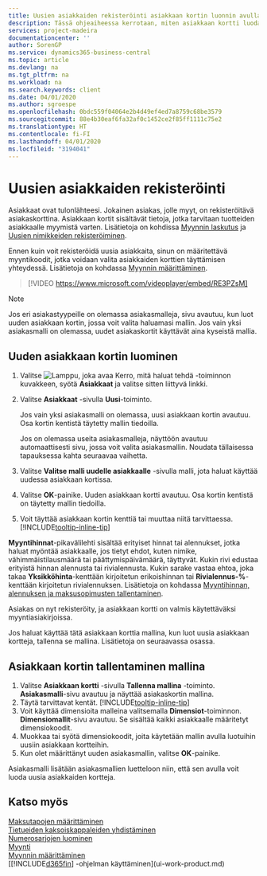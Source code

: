 ```yaml
---
title: Uusien asiakkaiden rekisteröinti asiakkaan kortin luonnin avulla | Microsoft Docs
description: Tässä ohjeaiheessa kerrotaan, miten asiakkaan kortti luodaan rekisteröimään tietoja kustakin uudesta asiakkaasta, jolle myyt.
services: project-madeira
documentationcenter: ''
author: SorenGP
ms.service: dynamics365-business-central
ms.topic: article
ms.devlang: na
ms.tgt_pltfrm: na
ms.workload: na
ms.search.keywords: client
ms.date: 04/01/2020
ms.author: sgroespe
ms.openlocfilehash: 0bdc559f04064e2b4d49ef4ed7a8759c68be3579
ms.sourcegitcommit: 88e4b30eaf6fa32af0c1452ce2f85ff1111c75e2
ms.translationtype: HT
ms.contentlocale: fi-FI
ms.lasthandoff: 04/01/2020
ms.locfileid: "3194041"
---
```

# <a name="register-new-customers"></a>Uusien asiakkaiden rekisteröinti
Asiakkaat ovat tulonlähteesi. Jokainen asiakas, jolle myyt, on rekisteröitävä asiakaskorttina. Asiakkaan kortit sisältävät tietoja, jotka tarvitaan tuotteiden asiakkaalle myymistä varten. Lisätietoja on kohdissa [Myynnin laskutus](sales-how-invoice-sales.md) ja [Uusien nimikkeiden rekisteröiminen](inventory-how-register-new-items.md).  

Ennen kuin voit rekisteröidä uusia asiakkaita, sinun on määritettävä myyntikoodit, jotka voidaan valita asiakkaiden korttien täyttämisen yhteydessä. Lisätietoja on kohdassa [Myynnin määrittäminen](sales-setup-sales.md).

> [!VIDEO https://www.microsoft.com/videoplayer/embed/RE3PZsM]

> [!NOTE]  
> Jos eri asiakastyypeille on olemassa asiakasmalleja, sivu avautuu, kun luot uuden asiakkaan kortin, jossa voit valita haluamasi mallin. Jos vain yksi asiakasmalli on olemassa, uudet asiakaskortit käyttävät aina kyseistä mallia.  

## <a name="to-create-a-new-customer-card"></a>Uuden asiakkaan kortin luominen
1. Valitse ![Lamppu, joka avaa Kerro, mitä haluat tehdä -toiminnon](media/ui-search/search_small.png "Kerro, mitä haluat tehdä") kuvakkeen, syötä **Asiakkaat** ja valitse sitten liittyvä linkki.  
2. Valitse **Asiakkaat** -sivulla **Uusi**-toiminto.

    Jos vain yksi asiakasmalli on olemassa, uusi asiakkaan kortin avautuu. Osa kortin kentistä täytetty mallin tiedoilla.

    Jos on olemassa useita asiakasmalleja, näyttöön avautuu automaattisesti sivu, jossa voit valita asiakasmallin. Noudata tällaisessa tapauksessa kahta seuraavaa vaihetta.
3. Valitse **Valitse malli uudelle asiakkaalle** -sivulla malli, jota haluat käyttää uudessa asiakkaan kortissa.
4. Valitse **OK**-painike. Uuden asiakkaan kortti avautuu. Osa kortin kentistä on täytetty mallin tiedoilla.  
5. Voit täyttää asiakkaan kortin kenttiä tai muuttaa niitä tarvittaessa. [!INCLUDE[tooltip-inline-tip](includes/tooltip-inline-tip_md.md)]

**Myyntihinnat**-pikavälilehti sisältää erityiset hinnat tai alennukset, jotka haluat myöntää asiakkaalle, jos tietyt ehdot, kuten nimike, vähimmäistilausmäärä tai päättymispäivämäärä, täyttyvät. Kukin rivi edustaa erityistä hinnan alennusta tai rivialennusta. Kukin sarake vastaa ehtoa, joka takaa **Yksikköhinta**-kenttään kirjoitetun erikoishinnan tai **Rivialennus-%**-kenttään kirjoitetun rivialennuksen. Lisätietoja on kohdassa [Myyntihinnan, alennuksen ja maksusopimusten tallentaminen](sales-how-record-sales-price-discount-payment-agreements.md).

Asiakas on nyt rekisteröity, ja asiakkaan kortti on valmis käytettäväksi myyntiasiakirjoissa.

Jos haluat käyttää tätä asiakkaan korttia mallina, kun luot uusia asiakkaan kortteja, tallenna se mallina. Lisätietoja on seuraavassa osassa.

## <a name="to-save-the-customer-card-as-a-template"></a>Asiakkaan kortin tallentaminen mallina
1. Valitse **Asiakkaan kortti** -sivulla **Tallenna mallina** -toiminto. **Asiakasmalli**-sivu avautuu ja näyttää asiakaskortin mallina.
2. Täytä tarvittavat kentät. [!INCLUDE[tooltip-inline-tip](includes/tooltip-inline-tip_md.md)]
3. Voit käyttää dimensioita malleina valitsemalla **Dimensiot**-toiminnon. **Dimensiomallit**-sivu avautuu. Se sisältää kaikki asiakkaalle määritetyt dimensiokoodit.
4. Muokkaa tai syötä dimensiokoodit, joita käytetään mallin avulla luotuihin uusiin asiakkaan kortteihin.  
5. Kun olet määrittänyt uuden asiakasmallin, valitse **OK**-painike.

Asiakasmalli lisätään asiakasmallien luetteloon niin, että sen avulla voit luoda uusia asiakkaiden kortteja.

## <a name="see-also"></a>Katso myös
[Maksutapojen määrittäminen](finance-payment-methods.md)  
[Tietueiden kaksoiskappaleiden yhdistäminen](sales-how-merge-duplicate-records.md)  
[Numerosarjojen luominen](ui-create-number-series.md)  
[Myynti](sales-manage-sales.md)    
[Myynnin määrittäminen](sales-setup-sales.md)    
[[!INCLUDE[d365fin](includes/d365fin_md.md)] -ohjelman käyttäminen](ui-work-product.md)
